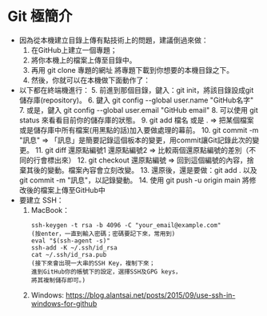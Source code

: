 # Git 極簡介

- 因為從本機建立目錄上傳有點技術上的問題，建議倒過來做：
   1. 在GitHub上建立一個專題；
   2. 將你本機上的檔案上傳至目錄中。
   3. 再用 git clone 專題的網址 將專題下載到你想要的本機目錄之下。
   4. 然後，你就可以在本機做下面動作了：
- 以下都在終端機進行：
   5. 前進到那個目錄，鍵入：git init，將該目錄設成git儲存庫(repository)。
   6. 鍵入 git config --global user.name "GitHub名字"
   7. 或是，鍵入 git config --global user.email "GitHub email"
   8. 可以使用 git status 來看看目前你的儲存庫的狀態。
   9. git add 檔名 或是 . => 把某個檔案或是儲存庫中所有檔案(用黑點的話)加入要做處理的幕前。
   10. git commit -m "訊息" => 「訊息」是簡要記錄這個板本的變更，用commit讓Git記錄此次的變更。
   11. git diff 還原點編號1 還原點編號2 => 比較兩個還原點編號的差別（不同的行會標出來）
   12. git checkout 還原點編號 => 回到這個編號的內容，捨棄其後的變動。檔案內容會立刻改變。
   13. 還原後，還是要做：git add . 以及 git commit -m "訊息"，以記錄變動。
   14. 使用 git push -u origin main 將修改後的檔案上傳至GitHub中
- 要建立 SSH：
   1. MacBook：
      ``` 
      ssh-keygen -t rsa -b 4096 -C "your_email@example.com"
      (按enter，一直到輸入密碼；密碼要記下來，常用到)
      eval "$(ssh-agent -s)"
      ssh-add -K ~/.ssh/id_rsa
      cat ~/.ssh/id_rsa.pub
      (接下來會出現一大串的SSH Key，複制下來；
      進到GitHub你的帳號下的設定，選擇SSH及GPG keys，
      將其複制儲存即可。)
      ```
   2. Windows: https://blog.alantsai.net/posts/2015/09/use-ssh-in-windows-for-github